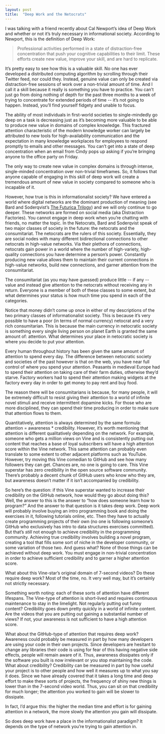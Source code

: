 ```yaml
---
layout: post
title:  "Deep Work and the Netocrats"
---
```

I was talking with a friend recently about Cal Newport’s idea of Deep Work and whether or not it’s truly necessary in informational society. According to Newport, this is the definition of Deep Work:

> Professional activities performed in a state of distraction-free concentration that push your cognitive capabilities to their limit. These efforts create new value, improve your skill, and are hard to replicate.

It’s pretty easy to see how this is a valuable skill. No one has ever developed a distributed computing algorithm by scrolling through their Twitter feed, nor could they. Instead, genuine value can only be created via distraction-free sessions of work over a non-trivial amount of time. And I call it a skill because it really is something you have to practice. You can’t just go from doing nothing of depth for the past three months to a week of trying to concentrate for extended periods of time -- it’s not going to happen. Instead, you’ll find yourself fidgety and unable to focus.

The ability of most individuals in first-world societies to single-mindedly go deep on a task is decreasing just as it’s becoming more valuable to be able to produce new value in domains of complex knowledge. This fractured attention characteristic of the modern knowledge worker can largely be attributed to new tools for high-availability communication and the expectation in many knowledge workplaces for employees to respond promptly to emails and other messages. You can’t get into a state of deep concentration when an email from Cindy pops up asking if you’re bringing anyone to the office party on Friday.

The only way to create new value in complex domains is through intense, single-minded concentration over non-trivial timeframes. So, it follows that anyone capable of engaging in this skill of deep work will create a tremendous amount of new value in society compared to someone who is incapable of it.

However, how true is this in informationalist society? We have entered a world where digital networks are the dominant production of meaning (see Bard and Soderqvist’s [The Futurica Trilogy](https://www.amazon.com/Futurica-Trilogy-Alexander-Bard/dp/9187173247)) and we will only continue to go deeper. These networks are formed on social media (aka Distraction Factories). You cannot engage in deep work when you’re chatting with friends, no matter the topic. In the Netocrats, Bard and Soderqvist speak of two major classes of society in the future: the netocrats and the consumitariat. The netocrats are the rulers of this society. Essentially, they are social nodes with many different bidirectional connections to other netocrats in high-value networks. Via their plethora of connections, netocrats gain power in a world where the number of high-variety, high-quality connections you have determine a person’s power. Constantly producing new value allows them to maintain their current connections in high-value networks, build new connections, and garner attention from the consumitariat.

The consumitariat (as you may have guessed) produce little -- if any -- value and instead give attention to the netocrats without receiving any in return. Everyone is a member of both of these classes to some extent, but what determines your status is how much time you spend in each of the categories.

Notice that money didn’t come up once in either of my descriptions of the two primary classes of informationalist society. This is because it’s very possible to have a poor (in terms of normal currency) netocrat and a very rich consumitarian. This is because the main currency in netocratic society is something every single living person on planet Earth is granted the same amount of: attention. What determines your place in netocratic society is where you decide to put your attention.

Every human throughout history has been given the same amount of attention to spend every day. The difference between netocratic society and societies of the past however is that on the web, you have near full control of where you spend your attention. Peasants in medieval Europe had to spend their attention on taking care of their farm duties, otherwise they’d starve. Factory workers had to spend their attention making widgets at the factory every day in order to get money to pay rent and buy food.

The reason there will be consumitarians is because, for many people, it will be extremely difficult to resist giving their attention to a world of infinite novel stimuli and receive intermittent dopamine kicks. For those who are more disciplined, they can spend their time producing in order to make sure that attention flows to them.

Quantitatively, attention is always determined by the same formula: attention = awareness * credibility. However, it’s worth mentioning that attention is different qualitatively depending on the network. For example, someone who gets a million views on Vine and is consistently putting out content that reaches a base of loyal subscribers will have a high attention score within the Vine network. This same attention can probably even translate to some extent to other adjacent platforms such as YouTube. However, try moving this Vine comedian to GitHub and see how many followers they can get. Chances are, no one is going to care. This Vine superstar has zero credibility in the open source software community. There’s probably a decent chunk of GitHub users who know who they are, but awareness doesn’t matter if it isn’t accompanied by credibility.

So here’s the question: if this Vine superstar wanted to increase their credibility on the GitHub network, how would they go about doing this? Well, the answer to this is the answer to “how does someone learn how to program?” And the answer to that question is it takes deep work. Deep work will probably involve buying an intro programming book and doing the exercises in it, following tutorials online, etc. Then they have to actually create programming projects of their own (no one is following someone’s GitHub who exclusively has intro to data structures exercises committed). But that’s *still* not enough to achieve credibility in the programming community. Achieving true credibility involves building a novel program, creating a tool that fills some sort of niche in the developer community, or some variation of those two. And guess what? None of those things can be achieved without deep work. You must engage in non-trivial concentration in order to achieve sufficient credibility and to garner a higher attention score.

What about this Vine-star’s original domain of 7-second videos? Do these require deep work? Most of the time, no. It very well may, but it’s certainly not strictly necessary.

Something worth noting: each of these sorts of attention have different lifespans. The Vine-type of attention is short-lived and requires continuous maintenance to stay in the limelight. Not regularly putting out funny content? Credibility goes down pretty quickly in a world of infinite content. Are the videos that you are putting out gaining a substantial number of views? If not, your awareness is not sufficient to have a high attention score.

What about the GitHub-type of attention that requires deep work? Awareness could probably be measured in part by how many developers are using your code in their own projects. Since developers are hesitant to change any libraries their code is using for fear of this having negative side effects, people will remain aware of it. Thus, awareness dissipates only if the software you built is now irrelevant or you stop maintaining the code. What about credibility? Credibility can be measured in part by how useful your project is to other people and how well it measures up to what you say it does. Since we have already covered that it takes a long time and deep effort to make these sorts of projects, the frequency of shiny new things is lower than in the 7-second video world. Thus, you can sit on that credibility for much longer; the attention you worked to gain will be slower to dissipate.

In fact, I’d argue this: the higher the median time and effort is for gaining attention in a network, the more slowly the attention you gain will dissipate.

So does deep work have a place in the informationalist paradigm? It depends on the type of network you’re trying to gain attention in.